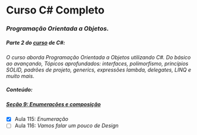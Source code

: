 # Curso C# Completo
### _Programação Orientada a Objetos._
##### Parte 2 do [curso](https://www.udemy.com/course/programacao-orientada-a-objetos-csharp/) de C#: 

_O curso aborda Programação Orientada a Objetos utilizando C#. Do básico ao avançando, 
Tópicos aprofundados:
interfaces, 
polimorfismo, 
princípios SOLID, 
padrões de projeto, 
generics, 
expressões lambda, 
delegates, 
LINQ e muito mais._

##### Conteúdo:

##### [Seção 9: Enumerações e composição](https://github.com/akaguto/csharp-curse-pt2/tree/main/secao9-enumeracoes-composicao)

- [x] Aula 115: _Enumeração_
- [ ] Aula 116: _Vamos falar um pouco de Design_
